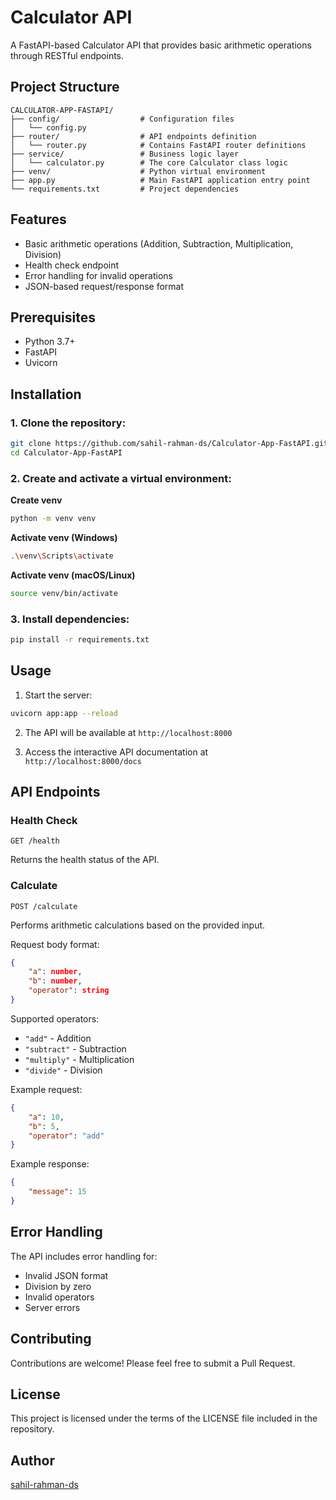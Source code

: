# Calculator API

A FastAPI-based Calculator API that provides basic arithmetic operations through RESTful endpoints.

## Project Structure

```
CALCULATOR-APP-FASTAPI/
├── config/                  # Configuration files
│   └── config.py
├── router/                  # API endpoints definition
│   └── router.py            # Contains FastAPI router definitions
├── service/                 # Business logic layer
│   └── calculator.py        # The core Calculator class logic
├── venv/                    # Python virtual environment
├── app.py                   # Main FastAPI application entry point
└── requirements.txt         # Project dependencies
```

## Features

- Basic arithmetic operations (Addition, Subtraction, Multiplication, Division)
- Health check endpoint
- Error handling for invalid operations
- JSON-based request/response format

## Prerequisites

- Python 3.7+
- FastAPI
- Uvicorn

## Installation

### 1. Clone the repository:
```bash
git clone https://github.com/sahil-rahman-ds/Calculator-App-FastAPI.git
cd Calculator-App-FastAPI
```

### 2. Create and activate a virtual environment:

**Create venv**
```bash
python -m venv venv
```

**Activate venv (Windows)**
```bash
.\venv\Scripts\activate
```

**Activate venv (macOS/Linux)**
```bash
source venv/bin/activate
```

### 3. Install dependencies:
```bash
pip install -r requirements.txt
```

## Usage

1. Start the server:
```bash
uvicorn app:app --reload
```

2. The API will be available at `http://localhost:8000`

3. Access the interactive API documentation at `http://localhost:8000/docs`

## API Endpoints

### Health Check
```
GET /health
```
Returns the health status of the API.

### Calculate
```
POST /calculate
```
Performs arithmetic calculations based on the provided input.

Request body format:
```json
{
    "a": number,
    "b": number,
    "operator": string
}
```

Supported operators:
- `"add"` - Addition
- `"subtract"` - Subtraction
- `"multiply"` - Multiplication
- `"divide"` - Division

Example request:
```json
{
    "a": 10,
    "b": 5,
    "operator": "add"
}
```

Example response:
```json
{
    "message": 15
}
```

## Error Handling

The API includes error handling for:
- Invalid JSON format
- Division by zero
- Invalid operators
- Server errors

## Contributing

Contributions are welcome! Please feel free to submit a Pull Request.

## License

This project is licensed under the terms of the LICENSE file included in the repository.

## Author

[sahil-rahman-ds](https://github.com/sahil-rahman-ds)
